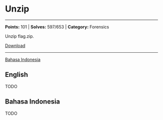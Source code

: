 # Unzip
---
**Points:** 101 | **Solves:** 597/653 | **Category:** Forensics

Unzip flag.zip.

[Download](unzip.zip_26c0cb5b40e9f78641ae44229cda45529418183f)

---

[Bahasa Indonesia](#bahasa-indonesia)

## English
TODO


## Bahasa Indonesia
TODO
